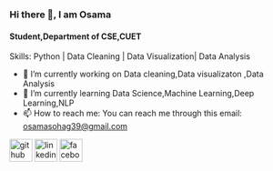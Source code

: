 ### Hi there 👋, I am Osama
#### Student,Department of CSE,CUET

Skills: Python | Data Cleaning | Data Visualization| Data Analysis

- 🔭 I’m currently working on Data cleaning,Data visualizaton ,Data Analysis 
- 🌱 I’m currently learning Data Science,Machine Learning,Deep Learning,NLP 
- 📫 How to reach me: You can reach me through this email: osamasohag39@gmail.com 


[<img src='https://cdn.jsdelivr.net/npm/simple-icons@3.0.1/icons/github.svg' alt='github' height='40'>](https://github.com/https://github.com/123Osama)  [<img src='https://cdn.jsdelivr.net/npm/simple-icons@3.0.1/icons/linkedin.svg' alt='linkedin' height='40'>](https://www.linkedin.com/in/www.linkedin.com/in/osama-sohag-482611206/)  [<img src='https://cdn.jsdelivr.net/npm/simple-icons@3.0.1/icons/facebook.svg' alt='facebook' height='40'>](https://www.facebook.com/https://www.facebook.com/mdosama.sohag)  

